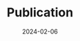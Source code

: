 ---
layout: post
category: print
title: 'Publication'
date: 2024-02-06
description: '<u>Yuko Nakagi†</u>, Takuya Matsuyama†, Naoko Koide-Majima, Hiroto Yamaguchi, Rieko Kubo, Shinji Nishimoto*‡, Yu Takagi*‡<br /><b><a href="https://aclanthology.org/2024.emnlp-main.1133/">Unveiling Multi-level and Multi-modal Semantic Representations in the Human Brain using Large Language Models</a></b><br /><a href="https://sites.google.com/view/llm-and-brain/%E3%83%9B%E3%83%BC%E3%83%A0">Project page</a><br /><i>EMNLP</i>, 2024<br /><br />'
github_url: https://github.com/yu-takagi/drama2brain?tab=readme-ov-file
img_url: 
---